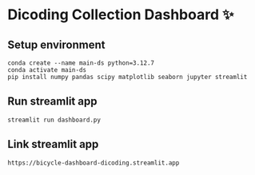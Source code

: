 # Dicoding Collection Dashboard ✨

## Setup environment
```
conda create --name main-ds python=3.12.7
conda activate main-ds
pip install numpy pandas scipy matplotlib seaborn jupyter streamlit
```

## Run streamlit app
```
streamlit run dashboard.py
```

## Link streamlit app
```
https://bicycle-dashboard-dicoding.streamlit.app
```
